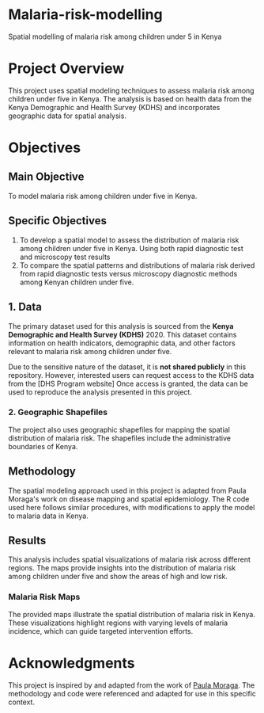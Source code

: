 # Malaria-risk-modelling
Spatial modelling of malaria risk among children under 5 in Kenya

# Project Overview
This project uses spatial modeling techniques to assess malaria risk among children under five in Kenya. The analysis is based on health data from the Kenya Demographic and Health Survey (KDHS) and incorporates geographic data for spatial analysis.

# Objectives
## Main Objective
To model malaria risk among children under five in Kenya.
## Specific Objectives
1.	To develop a spatial model to assess the distribution of malaria risk among children under five in Kenya. Using both rapid diagnostic test and microscopy test results
2.	To compare the spatial patterns and distributions of malaria risk derived from rapid diagnostic tests versus microscopy diagnostic methods among Kenyan children under five.

## 1. Data
The primary dataset used for this analysis is sourced from the **Kenya Demographic and Health Survey (KDHS)** 2020. This dataset contains information on health indicators, demographic data, and other factors relevant to malaria risk among children under five.

Due to the sensitive nature of the dataset, it is **not shared publicly** in this repository. However, interested users can request access to the KDHS data from the [DHS Program website] Once access is granted, the data can be used to reproduce the analysis presented in this project.

### 2. Geographic Shapefiles
The project also uses geographic shapefiles for mapping the spatial distribution of malaria risk. The shapefiles include the administrative boundaries of Kenya.

## Methodology
The spatial modeling approach used in this project is adapted from Paula Moraga's work on disease mapping and spatial epidemiology. The R code used here follows similar procedures, with modifications to apply the model to malaria data in Kenya.

## Results

This analysis includes spatial visualizations of malaria risk across different regions. The maps provide insights into the distribution of malaria risk among children under five and show the areas of high and low risk.

### Malaria Risk Maps

The provided maps illustrate the spatial distribution of malaria risk in Kenya. These visualizations highlight regions with varying levels of malaria incidence, which can guide targeted intervention efforts.

# Acknowledgments
This project is inspired by and adapted from the work of [Paula Moraga]((https://www.paulamoraga.com/book-geospatial/sec-intro.html)). The methodology and code were referenced and adapted for use in this specific context.
